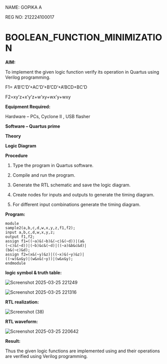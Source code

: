 NAME: GOPIKA A     

REG NO: 212224100017

# BOOLEAN_FUNCTION_MINIMIZATION

**AIM:**

To implement the given logic function verify its operation in Quartus using Verilog programming.

F1= A’B’C’D’+AC’D’+B’CD’+A’BCD+BC’D 

F2=xy’z+x’y’z+w’xy+wx’y+wxy

**Equipment Required:**

Hardware – PCs, Cyclone II , USB flasher

**Software – Quartus prime**

**Theory**

**Logic Diagram**

**Procedure**

1.	Type the program in Quartus software.

2.	Compile and run the program.

3.	Generate the RTL schematic and save the logic diagram.

4.	Create nodes for inputs and outputs to generate the timing diagram.

5.	For different input combinations generate the timing diagram.


**Program:**
```
module
sample2(a,b,c,d,w,x,y,z,f1,f2);
input a,b,c,d,w,x,y,z;
output f1,f2;
assign f1=((~a)&(~b)&(~c)&(~d))|(a&
(~c)&(~d))|(~b)&c&(~d)|((~a)&b&c&d)|
(b&(~c)&d);
assign f2=(x&(~y)&z)|((~x)&(~y)&z)|
((~w)&x&y)|(w&x&(~y))|(w&x&y);
endmodule
```

**logic symbol & truth table:**

![Screenshot 2025-03-25 221249](https://github.com/user-attachments/assets/ab200469-dd82-4bc7-aca4-b22f95672ce1)

![Screenshot 2025-03-25 221316](https://github.com/user-attachments/assets/39029445-0322-4e7e-b2fd-9bfb9adfdb2f)




**RTL realization:**

![Screenshot (38)](https://github.com/user-attachments/assets/0edbf395-5787-4a1f-bed5-f79f677276af)



**RTL waveform:**

![Screenshot 2025-03-25 220642](https://github.com/user-attachments/assets/a7cf39e5-6c42-4871-87bd-c0155c69937a)


**Result:**

Thus the given logic functions are implemented using and their operations are verified using Verilog programming.

